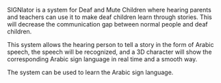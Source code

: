 SIGNlator is a system for Deaf and Mute Children where hearing parents and teachers can use it to make deaf children learn through stories. This will decrease the communication gap between normal people and deaf children.

This system allows the hearing person to tell a story in the form of Arabic speech, the speech will be recognized, and a 3D character will show the corresponding Arabic sign language in real time and a smooth way.

The system can be used to learn the Arabic sign language.
